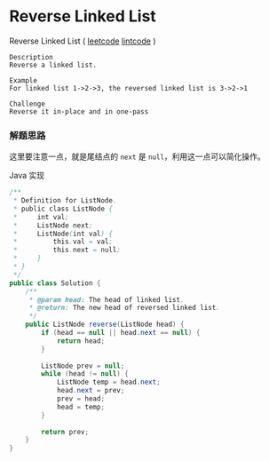 # Reverse Linked List

 Reverse Linked List ( [leetcode]() [lintcode](http://www.lintcode.com/en/problem/reverse-linked-list/#) )  

```
Description
Reverse a linked list.

Example
For linked list 1->2->3, the reversed linked list is 3->2->1

Challenge 
Reverse it in-place and in one-pass
```



### 解题思路

这里要注意一点，就是尾结点的 `next` 是 `null`，利用这一点可以简化操作。

Java 实现

```java
/**
 * Definition for ListNode.
 * public class ListNode {
 *     int val;
 *     ListNode next;
 *     ListNode(int val) {
 *         this.val = val;
 *         this.next = null;
 *     }
 * }
 */ 
public class Solution {
    /**
     * @param head: The head of linked list.
     * @return: The new head of reversed linked list.
     */
    public ListNode reverse(ListNode head) {
	    if (head == null || head.next == null) {
            return head;
        }
      
        ListNode prev = null;
        while (head != null) {
            ListNode temp = head.next;
            head.next = prev;
            prev = head;
            head = temp;
        }
        
        return prev;
    }
}
```



